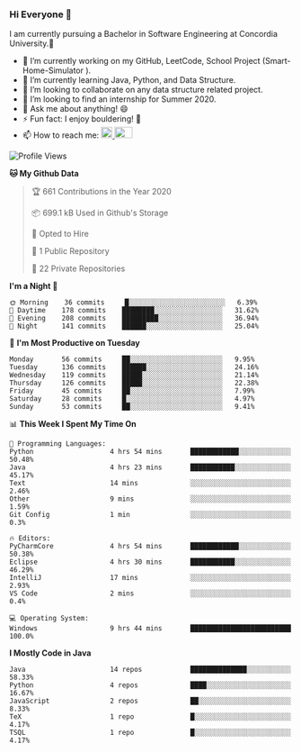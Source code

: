 ### Hi Everyone 👋
I am currently pursuing a Bachelor in Software Engineering at Concordia University.🏫

- 🔭 I’m currently working on my GitHub, LeetCode, School Project (Smart-Home-Simulator ).
- 🌱 I’m currently learning Java, Python, and Data Structure.
- 👯 I’m looking to collaborate on any data structure related project.
- 🤔 I’m looking to find an internship for Summer 2020.
- 💬 Ask me about anything! 😄
- ⚡ Fun fact: I enjoy bouldering! 🧗‍
- 📫 How to reach me: <a href="https://www.linkedin.com/in/siu-tong-ye/" target="_blank"> <img width="20px" width="32" src="https://cdn.jsdelivr.net/npm/simple-icons@v3/icons/linkedin.svg" /> </a> <a href="mailto:SiuTongYe@gmail.com" target="_blank"> <img height="20" width="32" src="https://cdn.jsdelivr.net/npm/simple-icons@v3/icons/gmail.svg" /> </a>

<!--START_SECTION:waka-->
![Profile Views](http://img.shields.io/badge/Profile%20Views-5-blue)

**🐱 My Github Data** 

> 🏆 661 Contributions in the Year 2020
 > 
> 📦 699.1 kB Used in Github's Storage 
 > 
> 💼 Opted to Hire
 > 
> 📜 1 Public Repository 
 > 
> 🔑 22 Private Repositories 

**I'm a Night 🦉** 

```text
🌞 Morning    36 commits     █░░░░░░░░░░░░░░░░░░░░░░░░   6.39% 
🌆 Daytime    178 commits    ████████░░░░░░░░░░░░░░░░░   31.62% 
🌃 Evening    208 commits    █████████░░░░░░░░░░░░░░░░   36.94% 
🌙 Night      141 commits    ██████░░░░░░░░░░░░░░░░░░░   25.04%

```
📅 **I'm Most Productive on Tuesday** 

```text
Monday       56 commits     ██░░░░░░░░░░░░░░░░░░░░░░░   9.95% 
Tuesday      136 commits    ██████░░░░░░░░░░░░░░░░░░░   24.16% 
Wednesday    119 commits    █████░░░░░░░░░░░░░░░░░░░░   21.14% 
Thursday     126 commits    █████░░░░░░░░░░░░░░░░░░░░   22.38% 
Friday       45 commits     ██░░░░░░░░░░░░░░░░░░░░░░░   7.99% 
Saturday     28 commits     █░░░░░░░░░░░░░░░░░░░░░░░░   4.97% 
Sunday       53 commits     ██░░░░░░░░░░░░░░░░░░░░░░░   9.41%

```


📊 **This Week I Spent My Time On** 

```text
💬 Programming Languages: 
Python                   4 hrs 54 mins       ████████████░░░░░░░░░░░░░   50.48% 
Java                     4 hrs 23 mins       ███████████░░░░░░░░░░░░░░   45.17% 
Text                     14 mins             ░░░░░░░░░░░░░░░░░░░░░░░░░   2.46% 
Other                    9 mins              ░░░░░░░░░░░░░░░░░░░░░░░░░   1.59% 
Git Config               1 min               ░░░░░░░░░░░░░░░░░░░░░░░░░   0.3%

🔥 Editors: 
PyCharmCore              4 hrs 54 mins       ████████████░░░░░░░░░░░░░   50.38% 
Eclipse                  4 hrs 30 mins       ███████████░░░░░░░░░░░░░░   46.29% 
IntelliJ                 17 mins             ░░░░░░░░░░░░░░░░░░░░░░░░░   2.93% 
VS Code                  2 mins              ░░░░░░░░░░░░░░░░░░░░░░░░░   0.4%

💻 Operating System: 
Windows                  9 hrs 44 mins       █████████████████████████   100.0%

```

**I Mostly Code in Java** 

```text
Java                     14 repos            ██████████████░░░░░░░░░░░   58.33% 
Python                   4 repos             ████░░░░░░░░░░░░░░░░░░░░░   16.67% 
JavaScript               2 repos             ██░░░░░░░░░░░░░░░░░░░░░░░   8.33% 
TeX                      1 repo              █░░░░░░░░░░░░░░░░░░░░░░░░   4.17% 
TSQL                     1 repo              █░░░░░░░░░░░░░░░░░░░░░░░░   4.17%

```



<!--END_SECTION:waka-->
